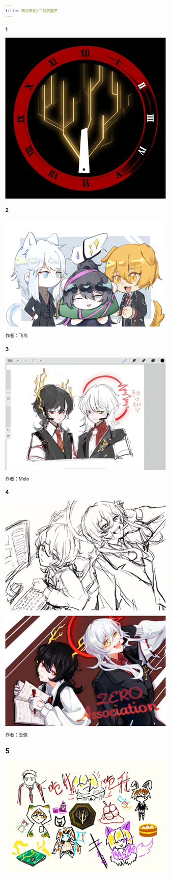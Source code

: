 ```yaml
---
title: 零协原创/二创放置区
---
```


<!--![image](/img/page/recreation/xxx.xxx)-->
<!--需要补充各位作者的链接！-->

### 1
![image](/img/page/recreation/ZALogo.jpg)

### 2
![image](/img/page/recreation/dragonboat.png)

作者：飞鸟

### 3
![image](/img/page/recreation/a&bSketch.png)

作者：Melo

### 4
![image](/img/page/recreation/a&bLiveSketch.jpg)

![image](/img/page/recreation/a&bLive.jpg)

作者：玉佩

## 5
![image](/img/page/recreation/drawguessBg.png)
